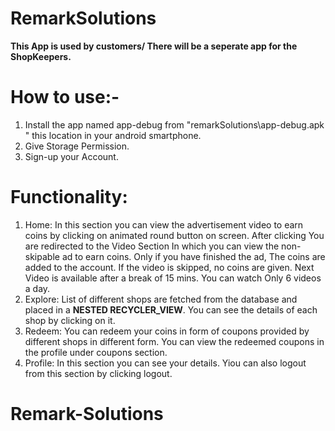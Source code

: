 # RemarkSolutions

**This App is used by customers/ There will be a seperate app for the ShopKeepers.**

# How to use:-
1. Install the app named app-debug from "remarkSolutions\app-debug.apk
" this location in your android smartphone.
2. Give Storage Permission.
3. Sign-up your Account.

# Functionality:
1. Home:
In this section you can view the advertisement video to earn coins by clicking on animated round button on screen. After clicking You are redirected to the Video Section In which you can view the non-skipable ad to earn coins. Only if you have finished the ad, The coins are added to the account. If the video is skipped, no coins are given. Next Video is available after a break of 15 mins. You can watch Only 6 videos a day.
2. Explore:
List of different shops are fetched from the database and placed in a **NESTED RECYCLER_VIEW**. You can see the details of each shop by clicking on it.
3. Redeem:
You can redeem your coins in form of coupons provided by different shops in different form. You can view the redeemed coupons in the profile under coupons section.
4. Profile:
In this section you can see your details. Yiou can also logout from this section by clicking logout.
# Remark-Solutions
